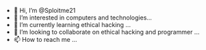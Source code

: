 - 👋 Hi, I’m @Sploitme21
- 👀 I’m interested in computers and technologies...
- 🌱 I’m currently learning ethical hacking ...
- 💞️ I’m looking to collaborate on ethical hacking and programmer ...
- 📫 How to reach me ...

<!---
Sploitme21/Sploitme21 is a ✨ special ✨ repository because its `README.md` (this file) appears on your GitHub profile.
You can click the Preview link to take a look at your changes.
--->
